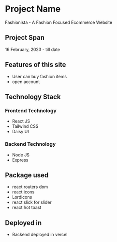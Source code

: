 # Project Name
Fashionista - A Fashion Focused Ecommerce Website

## Project Span
16 February, 2023 - till date

## Features of this site

- User can buy fashion items
- open account

## Technology Stack
### Frontend Technology
- React JS
- Tailwind CSS
- Daisy UI

### Backend Technology
- Node JS
- Express

## Package used
- react routers dom
- react icons
- Lordicons
- react slick for slider
- react hot toast

## Deployed in
- Backend deployed in vercel
